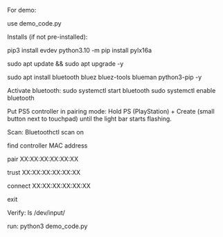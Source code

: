 For demo: 

use demo_code.py



Installs (if not pre-installed):

pip3 install evdev 
python3.10 -m pip install pylx16a 

sudo apt update && sudo apt upgrade -y

sudo apt install bluetooth bluez bluez-tools blueman python3-pip -y


Activate bluetooth:
sudo systemctl start bluetooth
sudo systemctl enable bluetooth



Put PS5 controller in pairing mode:
Hold PS (PlayStation) + Create (small button next to touchpad) until the light bar starts flashing.



Scan:
Bluetoothctl
scan on

find controller MAC address

pair XX:XX:XX:XX:XX:XX

trust XX:XX:XX:XX:XX:XX

connect XX:XX:XX:XX:XX:XX

exit



Verify: 
ls /dev/input/



run:
python3 demo_code.py

